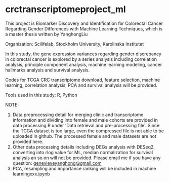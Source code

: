 # crctranscriptomeproject_ml

This project is Biomarker Discovery and Identification for Colorectal Cancer Regarding Gender Differences with Machine Learning Techniques,
which is a master thesis written by YanghongLiu 

Organization:  Scilifelab, Stockholm University, Karolinska Institutet

In this study, the gene expression variances regarding gender discrepancy in colorectal cancer is explored by a series analysis 
including correlation analysis, principle component analysis, machine learning modeling, cancer hallmarks analysis and survival analysis. 

Codes for TCGA CRC transcriptome download, feature selection, machine learning, correlation analysis, PCA and survival analysis will be provided.

Tools used in this study: R, Python

NOTE:
1. Data preprocessing detail for merging clinic and transcriptome information and dividing into female and male cohorts are provided in data processing.R under 'Data retrieval and pre-processing file'. Since the TCGA dataset is too large, even the compressed file is not able to be uploaded in github. The processed female and male datasets are not provided here. 
2. Other data processing details including DEGs analysis with DESeq2, converting into rlog value for ML, median normalization for survival analysis an so on will not be provided. Please email me if you have any question: genevieveyanghong@gmail.com
3. PCA, resampling and importance ranking will be included in machine learningxxx.ipynb

